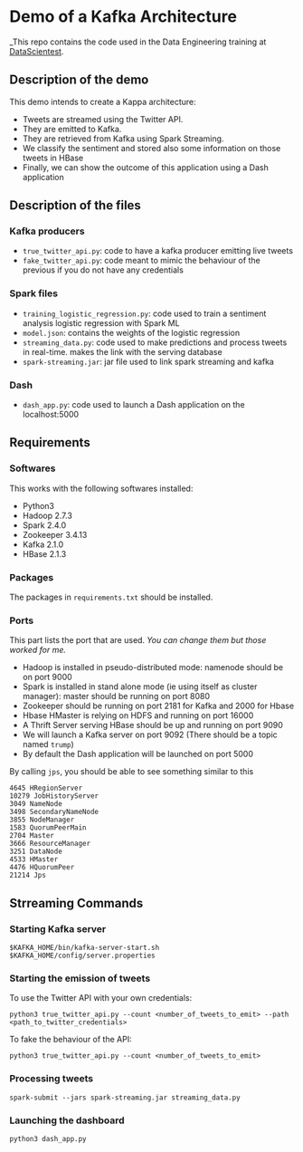 # Demo of a Kafka Architecture

_This repo contains the code used in the Data Engineering training at [DataScientest](https://datascientest.com/).

## Description of the demo
This demo intends to create a Kappa architecture:
- Tweets are streamed using the Twitter API.
- They are emitted to Kafka.
- They are retrieved from Kafka using Spark Streaming.
- We classify the sentiment and stored also some information on those tweets in HBase
- Finally, we can show the outcome of this application using a Dash application


## Description of the files
### Kafka producers
- `true_twitter_api.py`: code to have a kafka producer emitting live tweets
- `fake_twitter_api.py`: code meant to mimic the behaviour of the previous if you do not have any credentials

### Spark files
- `training_logistic_regression.py`: code used to train a sentiment analysis logistic regression with Spark ML
- `model.json`: contains the weights of the logistic regression
- `streaming_data.py`: code used to make predictions and process tweets in real-time. makes the link with the serving database 
- `spark-streaming.jar`: jar file used to link spark streaming and kafka 

### Dash 
- `dash_app.py`: code used to launch a Dash application on the localhost:5000

## Requirements
### Softwares
This works with the following softwares installed:
- Python3
- Hadoop 2.7.3
- Spark 2.4.0
- Zookeeper 3.4.13
- Kafka 2.1.0
- HBase 2.1.3

### Packages
The packages in `requirements.txt` should be installed.

### Ports
This part lists the port that are used. _You can change them but those worked for me._
- Hadoop is installed in pseudo-distributed mode: namenode should be on port 9000
- Spark is installed in stand alone mode (ie using itself as cluster manager): master should be running on port 8080
- Zookeeper should be running on port 2181 for Kafka and 2000 for Hbase
- Hbase HMaster is relying on HDFS and running on port 16000
- A Thrift Server serving HBase should be up and running on port 9090
- We will launch a Kafka server on port 9092 (There should be a topic named `trump`)
- By default the Dash application will be launched on port 5000

By calling `jps`, you should be able to see something similar to this
```22528 ThriftServer
4645 HRegionServer
10279 JobHistoryServer
3049 NameNode
3498 SecondaryNameNode
3855 NodeManager
1583 QuorumPeerMain
2704 Master
3666 ResourceManager
3251 DataNode
4533 HMaster
4476 HQuorumPeer
21214 Jps
```

## Strreaming Commands
### Starting Kafka server

```$KAFKA_HOME/bin/kafka-server-start.sh $KAFKA_HOME/config/server.properties```

### Starting the emission of tweets
To use the Twitter API with your own credentials:

```python3 true_twitter_api.py --count <number_of_tweets_to_emit> --path <path_to_twitter_credentials>```

To fake the behaviour of the API:

```python3 true_twitter_api.py --count <number_of_tweets_to_emit>```

### Processing tweets 

```spark-submit --jars spark-streaming.jar streaming_data.py```

### Launching the dashboard

```python3 dash_app.py```



